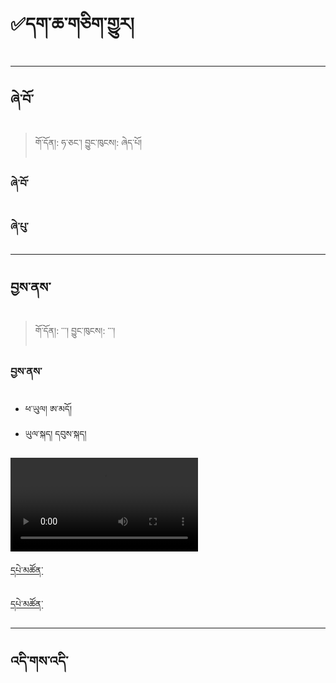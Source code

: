 # ✅དག་ཆ་གཅིག་གྱུར།

------------------------------------------------------------------------
ཞེ་བོ་
--------
> གོ་དོན།: ཧ་ཅང་། བྱུང་ཁུངས།: ཞེད་པོ།

### ཞེ་བོ་

### ཞེ་པུ་

------------------------------------------------------------------------

བྱས་ནས་
----
>  གོ་དོན།: ་་་། བྱུང་ཁུངས།: ་་་།

### བྱས་ནས་
- ཕ་ཡུལ། ཨ་མདོ།
- ཡུལ་སྐད། དབུས་སྐད།

![བྱས་ནས་](https://user-images.githubusercontent.com/17675331/217753303-846cd0f2-6f20-44ff-a411-cb4e4b0bd0a0.webm)

[དཔེ་མཚོན་](https://github.com/MonlamAI/Wiki/blob/main/docs/stt/assets/0123.mp3 ':include :type=audio')

[དཔེ་མཚོན་](/stt/assets/0123.mp3 ':include :type=audio')

------------------------------------------------------------------------

འདི་གས་འདི་
----
